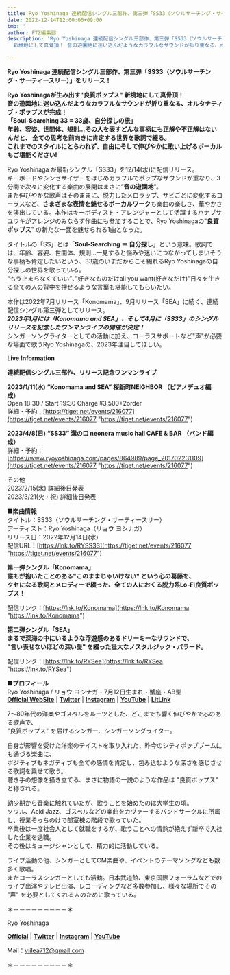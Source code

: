 ```yaml
---
title: Ryo Yoshinaga 連続配信シングル三部作、第三弾「SS33（ソウルサーチング・サーティースリー）」をリリース
date: 2022-12-14T12:00:00+09:00
tmb: ''
author: FTZ編集部
description: 'Ryo Yoshinaga 連続配信シングル三部作、第三弾「SS33（ソウルサーチング・サーティースリー）」をリリース！Ryo Yoshinagaが生み出す"良質ポップス"
  新境地にして真骨頂！ 音の遊園地に迷い込んだようなカラフルなサウンドが折り重なる、オルタナティブ・ポップスが完成！ '

---
```

**Ryo Yoshinaga 連続配信シングル三部作、第三弾「SS33（ソウルサーチング・サーティースリー）」をリリース！**  
  
**Ryo Yoshinagaが生み出す"良質ポップス" 新境地にして真骨頂！**   
**音の遊園地に迷い込んだようなカラフルなサウンドが折り重なる、オルタナティブ・ポップスが完成！**   
**「Soul-Searching 33 = 33歳、自分探しの旅」**   
**年齢、容姿、世間体、規則…その人を表すどんな事柄にも正解や不正解はないんだと、 全ての思考を前向きに肯定する世界を歌詞で綴る。**   
**これまでのスタイルにとらわれず、自由にそして伸びやかに歌い上げるボーカルもご堪能ください!**

Ryo Yoshinaga が最新シングル「SS33」を12/14(水)に配信リリース。   
キーボードやシンセサイザーをはじめカラフルでポップなサウンドが重なり、3分間で次々に変化する楽曲の展開はまさに”**音の遊園地**”。   
また伸びやかな歌声はそのままに、脱力したメロラップ、サビごとに変化するコーラスなど、**さまざまな表情を魅せるボーカルワーク**も楽曲の楽しさ、華やかさを演出している。本作はキーボディスト・アレンジャーとして活躍するハナブサユウキがアレンジのみならず作曲にも参加することで、Ryo Yoshinagaの"**良質ポップス**" の新たな一面を魅せられる1曲となった。   
  
タイトルの「SS」とは「**Soul-Searching ＝ 自分探し**」という意味。歌詞では、年齢、容姿、世間体、規則…一見すると悩みや迷いにつながってしまいそうな事柄も肯定したいという、33歳のいまだからこそ綴れるRyo Yoshinagaの自分探しの世界を歌っている。   
“もう止まらなくていい”、”好きなものだけall you want(好きなだけ)”日々を生きる全ての人の背中を押せるような言葉も堪能してもらいたい。   
  
本作は2022年7月リリース「Konomama」、9月リリース「SEA」に続く、連続配信シングル第三弾としてリリース。   
**_2023年1月には「Konomama and SEA」、そして4月に「SS33」のシングルリリースを記念したワンマンライブの開催が決定！_**  
シンガーソングライターとしての活動に加え、コーラスサポートなど"声"が必要な場面で歌うRyo Yoshinagaの、2023年注目してほしい。   
  
  
**Live Information**  
  
**連続配信シングル三部作、リリース記念ワンマンライブ**  
  
**2023/1/11(水) “Konomama and SEA” 桜新町NEIGHBOR （ピアノデュオ編成）**  
Open 18:30 / Start 19:30 Charge ¥3,500+2order  
詳細・予約：[https://tiget.net/events/216077](https://tiget.net/events/216077 "https://tiget.net/events/216077")  
  
**2023/4/8(日) “SS33” 溝の口 neonera music hall CAFE & BAR （バンド編成）**  
詳細・予約：[https://www.ryoyoshinaga.com/pages/864989/page_201702231109](https://tiget.net/events/216077 "https://tiget.net/events/216077")  
  
その他  
2023/2/15(水) 詳細後日発表  
2023/3/21(火・祝) 詳細後日発表  
  
  
**■楽曲情報**  
タイトル：SS33（ソウルサーチング・サーティースリー）  
アーティスト：Ryo Yoshinaga（リョウ ヨシナガ）  
リリース日：2022年12月14日(水)  
配信URL：[https://lnk.to/RYSS33](https://tiget.net/events/216077 "https://tiget.net/events/216077")  
  
  
**第一弾シングル「Konomama」**  
**誰もが抱いたことのある"このままじゃいけない" という心の葛藤を、**  
**クセになる歌詞とメロディーで綴った、全ての人におくる脱力系Lo-Fi良質ポップス！**

  
  
配信リンク：[https://lnk.to/Konomama](https://lnk.to/Konomama "https://lnk.to/Konomama")

**第二弾シングル「SEA」**  
**まるで深海の中にいるような浮遊感のあるドリーミーなサウンドで、**  
**"言い表せないほどの深い愛" を綴った壮大なノスタルジック・バラード。**  
  
配信リンク：[https://lnk.to/RYSea](https://lnk.to/RYSea "https://lnk.to/RYSea")

**■プロフィール**  
Ryo Yoshinaga / リョウ ヨシナガ・7月12日生まれ・蟹座・AB型  
[**Official WebSite**](http://www.ryoyoshinaga.com/) | [**Twitter**](https://twitter.com/ryoysing) | [**Instagram**](https://www.instagram.com/ryoysing) | [**YouTube**](https://www.youtube.com/channel/UCZC4CtXpO1GTBWxtf6T-unw) | [**LitLink**](https://lit.link/ryoysing)

7〜80年代の洋楽やゴスペルをルーツとした、どこまでも響く伸びやかで芯のある歌声で、  
"良質ポップス" を届けるシンガー、シンガーソングライター。  
  
自身が影響を受けた洋楽のテイストを取り入れた、昨今のシティポップブームにも通づる楽曲に、  
ポジティブもネガティブも全ての感情を肯定し、包み込むような深さを感じさせる歌詞を乗せて歌う。  
聴き手の想像を掻き立てる、まさに物語の一説のような作品は "良質ポップス" と称される。  
   
幼少期から音楽に触れていたが、歌うことを始めたのは大学生の頃。  
ソウル、Acid Jazz、ゴスペルなどの楽曲をカヴァーするバンドサークルに所属し、授業そっちのけで部室棟の階段で歌っていた。  
卒業後は一度社会人として就職をするが、歌うことへの情熱が絶えず新卒で入社した企業を退職。  
その後はミュージシャンとして、精力的に活動している。  
  
ライブ活動の他、シンガーとしてCM楽曲や、イベントのテーマソングなども数多く歌唱。  
またコーラスシンガーとしても活動。日本武道館、東京国際フォーラムなどでのライブ出演やテレビ出演、レコーディングなど多数参加し、様々な場所でその "声" を必要としてくれる人のために歌っている。

＊－－－－－－－－－＊

Ryo Yoshinaga

[**Official**](http://www.ryoyoshinaga.com/) | [**Twitter**](https://twitter.com/ryoysing) | [**Instagram**](https://www.instagram.com/ryoysing) | [**YouTube**](https://www.youtube.com/channel/UCZC4CtXpO1GTBWxtf6T-unw)

Mail：[viilea712@gmail.com](mailto:viilea712@gmail.com)

＊－－－－－－－－－＊